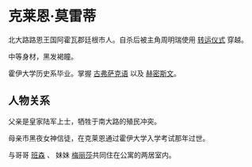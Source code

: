 # 克莱恩·莫雷蒂

北大路路恩王国阿霍瓦郡廷根市人。自杀后被主角周明瑞使用 [转运仪式](../仪式/转运仪式.md) 穿越。

中等身材，黑发褐瞳。

霍伊大学历史系毕业。掌握 [古弗萨克语](../语言/古弗萨克语.md) 以及 [赫密斯文](../语言/赫密斯文.md)。

## 人物关系

父亲是皇家陆军上士，牺牲于南大路的殖民冲突。

母亲市黑夜女神信徒，在克莱恩通过霍伊大学入学考试那年过世。

与哥哥 [班森](../人物/班森.md) 、 妹妹 [梅丽莎](../人物/梅丽莎.md)共同住在公寓的两居室内。
